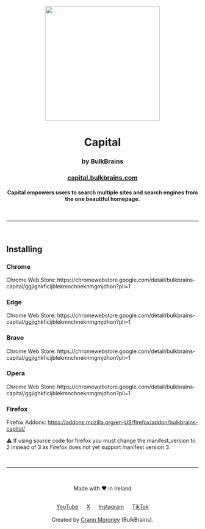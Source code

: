 <div align="center">
  <img height="300px" src="https://capital.bulkbrains.com/img/capital.svg">
  <h1>Capital</h1>
  <h3>by BulkBrains</h3>
  <h3><a href="https://capital.bulkbrains.com">capital.bulkbrains.com</a></h3>
  
  <h4>Capital empowers users to search multiple sites and search engines from the one beautiful homepage.</h4>
</div>

<br><hr><br>

<h2>Installing</h2>
<h3>Chrome</h3>
<p>Chrome Web Store: https://chromewebstore.google.com/detail/bulkbrains-capital/ggjighkficijblekmnchneknmgmjdhon?pli=1</p>

<h3>Edge</h3>
<p>Chrome Web Store: https://chromewebstore.google.com/detail/bulkbrains-capital/ggjighkficijblekmnchneknmgmjdhon?pli=1</p>

<h3>Brave</h3>
<p>Chrome Web Store: https://chromewebstore.google.com/detail/bulkbrains-capital/ggjighkficijblekmnchneknmgmjdhon?pli=1</p>

<h3>Opera</h3>
<p>Chrome Web Store: https://chromewebstore.google.com/detail/bulkbrains-capital/ggjighkficijblekmnchneknmgmjdhon?pli=1</p>

<h3>Firefox</h3>
<p>Firefox Addons: <a href="https://addons.mozilla.org/en-US/firefox/addon/bulkbrains-capital/">https://addons.mozilla.org/en-US/firefox/addon/bulkbrains-capital/</a></p>
<p>⚠️ If using source code for firefox you must change the manifest_version to 2 instead of 3 as Firefox does not yet support manifest version 3.</p>

<br><hr><br>

<div align="center">
  <p>Made with ❤️ in Ireland</p><br>
  <div class="socials">
      <a target="_blank" href="https://www.youtube.com/@bulkbrains">YouTube</a> &emsp; 
      <a target="_blank" href="https://twitter.com/bulkbrainscom">X</a> &emsp; 
      <a target="_blank" href="https://www.instagram.com/bulkbrainscom/">Instagram</a> &emsp; 
      <a target="_blank" href="https://www.tiktok.com/@bulkbrains">TikTok</a>
  </div><br>
  <div>Created by <a href="https://github.com/icrann">Crann Moroney</a> (BulkBrains).</div>
</div>
